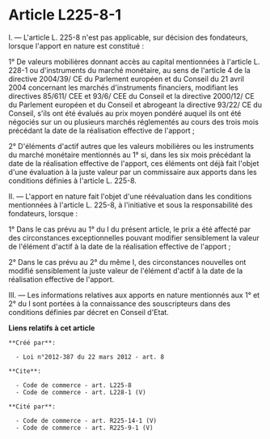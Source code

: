 # Article L225-8-1

I. ― L'article L. 225-8 n'est pas applicable, sur décision des fondateurs, lorsque l'apport en nature est constitué : 

1° De valeurs mobilières donnant accès au capital mentionnées à l'article L. 228-1 ou d'instruments du marché monétaire, au
sens de l'article 4 de la directive 2004/39/ CE du Parlement européen et du Conseil du 21 avril 2004 concernant les marchés
d'instruments financiers, modifiant les directives 85/611/ CEE et 93/6/ CEE du Conseil et la directive 2000/12/ CE du
Parlement européen et du Conseil et abrogeant la directive 93/22/ CE du Conseil, s'ils ont été évalués au prix moyen pondéré
auquel ils ont été négociés sur un ou plusieurs marchés réglementés au cours des trois mois précédant la date de la
réalisation effective de l'apport ; 

2° D'éléments d'actif autres que les valeurs mobilières ou les instruments du marché monétaire mentionnés au 1° si, dans les
six mois précédant la date de la réalisation effective de l'apport, ces éléments ont déjà fait l'objet d'une évaluation à la
juste valeur par un commissaire aux apports dans les conditions définies à l'article L. 225-8. 

II. ― L'apport en nature fait l'objet d'une réévaluation dans les conditions mentionnées à l'article L. 225-8, à l'initiative
et sous la responsabilité des fondateurs, lorsque : 

1° Dans le cas prévu au 1° du I du présent article, le prix a été affecté par des circonstances exceptionnelles pouvant
modifier sensiblement la valeur de l'élément d'actif à la date de la réalisation effective de l'apport ; 

2° Dans le cas prévu au 2° du même I, des circonstances nouvelles ont modifié sensiblement la juste valeur de l'élément
d'actif à la date de la réalisation effective de l'apport. 

III. ― Les informations relatives aux apports en nature mentionnés aux 1° et 2° du I sont portées à la connaissance des
souscripteurs dans des conditions définies par décret en Conseil d'Etat.

**Liens relatifs à cet article**

	**Créé par**:

	  - Loi n°2012-387 du 22 mars 2012 - art. 8

	**Cite**:

	  - Code de commerce - art. L225-8
	  - Code de commerce - art. L228-1 (V)

	**Cité par**:

	  - Code de commerce - art. R225-14-1 (V)
	  - Code de commerce - art. R225-9-1 (V)
